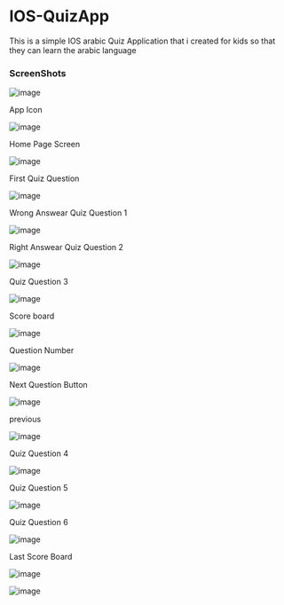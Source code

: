 # IOS-QuizApp

This is a simple IOS arabic Quiz Application that i created for kids so that they can learn the arabic language

### ScreenShots


![image](https://user-images.githubusercontent.com/15992710/40520139-fc6adc84-5fbb-11e8-8291-6e459865897d.png)


App Icon

![image](https://user-images.githubusercontent.com/15992710/40520565-c956276a-5fbe-11e8-9f1c-b341c5510877.png)

Home Page Screen

![image](https://user-images.githubusercontent.com/15992710/40520044-2b12f40a-5fbb-11e8-929a-839e544e7ba6.png)

First Quiz Question

![image](https://user-images.githubusercontent.com/15992710/40520841-4298fd2c-5fc0-11e8-94d6-17921b6768e5.png)

Wrong Answear Quiz Question 1

![image](https://user-images.githubusercontent.com/15992710/40520908-9d9aa87e-5fc0-11e8-9992-75d322b7ba04.png)

Right Answear Quiz Question 2

![image](https://user-images.githubusercontent.com/15992710/40521014-3b9c3f74-5fc1-11e8-82c9-ed8fb11f02a6.png)

Quiz Question 3

![image](https://user-images.githubusercontent.com/15992710/40521067-97e8cc8e-5fc1-11e8-8998-dbfc1ea9a4b8.png)

Score board 

![image](https://user-images.githubusercontent.com/15992710/40575667-ea800190-60e0-11e8-8425-6a3bdc7c659c.png)

Question Number

![image](https://user-images.githubusercontent.com/15992710/40575670-048d791e-60e1-11e8-9d2e-c6ba728ea644.png)

Next Question Button

![image](https://user-images.githubusercontent.com/15992710/40575684-5caaf8d8-60e1-11e8-9bb8-c927c2e9187c.png)

previous

![image](https://user-images.githubusercontent.com/15992710/40575691-9e33da04-60e1-11e8-987d-52bce713de86.png)

Quiz Question 4

![image](https://user-images.githubusercontent.com/15992710/40575719-fada7754-60e1-11e8-83e8-edf06cf0ad29.png)

Quiz Question 5

![image](https://user-images.githubusercontent.com/15992710/40575729-20fc9d90-60e2-11e8-8d24-d4bf1b04f818.png)

Quiz Question 6

![image](https://user-images.githubusercontent.com/15992710/40575733-4028577c-60e2-11e8-9c6d-652d50fb208f.png)

Last Score Board

![image](https://user-images.githubusercontent.com/15992710/40575737-6b785738-60e2-11e8-8494-e75cfa33582d.png)

![image](https://user-images.githubusercontent.com/15992710/40575752-b2ecad4e-60e2-11e8-9575-8bdee7c073a2.png)

